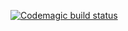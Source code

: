 [![Codemagic build status](https://api.codemagic.io/apps/669ace57b46cf2931abd53bb/ios-project-debug/status_badge.svg)](https://codemagic.io/apps/669ace57b46cf2931abd53bb/ios-project-debug/latest_build)